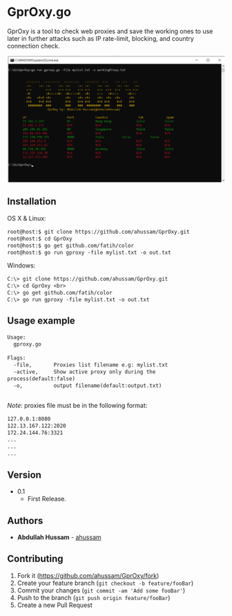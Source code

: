 # GprOxy.go 

GprOxy is a tool to check web proxies and save the working ones to use later in further attacks such as IP rate-limit, blocking, and country connection check.


![ss](ss.png)

## Installation

OS X & Linux:

```
root@host:$ git clone https://github.com/ahussam/GprOxy.git
root@host:$ cd GprOxy 
root@host:$ go get github.com/fatih/color
root@host:$ go run gproxy -file mylist.txt -o out.txt
```


Windows:

```
C:\> git clone https://github.com/ahussam/GprOxy.git
C:\> cd GprOxy <br>
C:\> go get github.com/fatih/color
C:\> go run gproxy -file mylist.txt -o out.txt
```


## Usage example
```
Usage:
  gproxy.go

Flags:
  -file,       Proxies list filename e.g: mylist.txt
  -active,     Show active proxy only during the process(default:false) 
  -o,          output filename(default:output.txt) 
 
```

*Note*: proxies file must be in the following format: 

```
127.0.0.1:8080
122.13.167.122:2020
172.24.144.76:3321
...
...
...
```
## Version 
* 0.1
    * First Release.

## Authors

* **Abdullah Hussam** - [ahussam](https://github.com/ahussam)

## Contributing

1. Fork it (<https://github.com/ahussam/GprOxy/fork>)
2. Create your feature branch (`git checkout -b feature/fooBar`)
3. Commit your changes (`git commit -am 'Add some fooBar'`)
4. Push to the branch (`git push origin feature/fooBar`)
5. Create a new Pull Request
